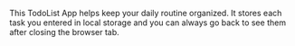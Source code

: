 This TodoList App helps keep your daily routine organized. It stores each task you entered in local storage and you can always go back to see them after closing the browser tab.
